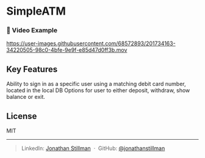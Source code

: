 # SimpleATM

### 📱 Video Example
https://user-images.githubusercontent.com/68572893/201734163-34220505-98c0-4bfe-9e9f-e85d47d0ff3b.mov

## Key Features
Ability to sign in as a specific user using a matching debit card number, located in the local DB
Options for user to either deposit, withdraw, show balance or exit.

## License

MIT

---

> LinkedIn: [Jonathan Stillman](https://www.linkedin.com/in/jonathanstillman1/) &nbsp;&middot;&nbsp;
> GitHub: [@jonathanstillman](https://github.com/JonathanStillman)
